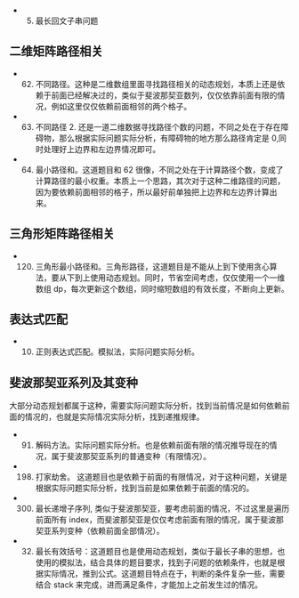 - 5. 最长回文子串问题

## 二维矩阵路径相关

- 62. 不同路径。这种是二维数组里面寻找路径相关的动态规划，本质上还是依赖于前面已经解决过的，类似于斐波那契亚数列，仅仅依靠前面有限的情况，例如这里仅仅依赖前面相邻的两个格子。

- 63. 不同路径 2. 还是一道二维数据寻找路径个数的问题，不同之处在于存在障碍物，那么根据实际问题实际分析，有障碍物的地方那么路径肯定是 0,同时处理好上边界和左边界情况即可。

- 64. 最小路径和。这道题目和 62 很像，不同之处在于计算路径个数，变成了计算路径的最小权重。本质上一个思路，其次对于这种二维路径的问题，因为要依赖前面相邻的格子，所以最好前单独把上边界和左边界计算出来。

## 三角形矩阵路径相关

- 120. 三角形最小路径和。三角形路径，这道题目是不能从上到下使用贪心算法，要从下到上使用动态规划。同时，节省空间考虑，仅仅使用一个一维数组 dp，每次更新这个数组，同时缩短数组的有效长度，不断向上更新。

## 表达式匹配

- 10. 正则表达式匹配。模拟法，实际问题实际分析。

## 斐波那契亚系列及其变种

大部分动态规划都属于这种，需要实际问题实际分析，找到当前情况是如何依赖前面的情况的，也就是实际情况实际分析，找到递推规律。

- 91. 解码方法。实际问题实际分析。也是依赖前面有限的情况推导现在的情况，属于斐波那契亚系列的普通变种（有限情况）。

- 198. 打家劫舍。 这道题目也是依赖于前面的有限情况，对于这种问题，关键是根据实际问题实际分析，找到当前是如果依赖于前面的情况的。

- 300. 最长递增子序列, 类似于斐波那契亚，要考虑前面的情况，不过这里是遍历前面所有 index，而斐波那契亚是仅仅考虑前面有限的情况，属于斐波那契亚系列变种（依赖前面全部情况）。

- 32. 最长有效括号：这道题目也是使用动态规划，类似于最长子串的思想，也使用的模拟法，结合具体的题目要求，找到子问题的依赖条件，也就是根据实际情况，推到公式。这道题目特点在于，判断的条件复杂一些，需要结合 stack 来完成，进而满足条件，才能加上之前发生过的情况。
